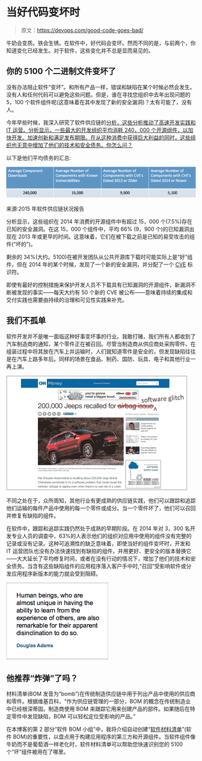 # 当好代码变坏时

> 原文：<https://devops.com/good-code-goes-bad/>

牛奶会变质。铁会生锈。在软件中，好代码会变坏。然而不同的是，与前两个，你知道变化已经发生。对于软件，这些变化并不总是显而易见的。

## **你的 5100 个二进制文件变坏了**

没有办法阻止软件“变坏”。和所有产品一样，错误和缺陷在某个时候必然会发生。没有人和任何代码可以避免这些问题。但是，谁在寻找您组织中去年出现问题的 5，100 个软件组件呢(这意味着在其中发现了新的安全漏洞)？太有可能了，没有人。

今年早些时候，我深入研究了软件供应链的[分析，这些分析推动了高速开发实践和 IT 运营。分析显示，一些最大的开发组织平均消耗 240，000 个开源组件，以加快开发、加速创新和满足发布期限。在从这种消费中获得巨大利益的同时，这些组织也无意中增加了他们的技术和安全债务。你怎么问？](http://www.sonatype.com/speedbumps)

以下是他们平均债务的汇总:

[![Screen Shot 2015-07-17 at 9.53.02 AM](img/46f4a951a6338a0f1c2173f2e853edbe.png)](https://devops.com/wp-content/uploads/2015/07/Screen-Shot-2015-07-17-at-9.53.02-AM.png)

来源:2015 年软件供应链状况报告

分析显示，这些组织在 2014 年消费的开源组件中有超过 15，000 个(7.5%)存在已知的安全漏洞。在这 15，000 个组件中，平均 66% (9，900 个)的已知漏洞出现在 2013 年或更早的时间。这意味着，它们在被下载之前是已知的易受攻击的组件(“坏的”)。

剩余的 34%(大约。5100)在被开发团队从公共开源库下载时可能实际上是“好”组件，但在 2014 年的某个时候，发现了一个新的安全漏洞，并分配了一个 [CVE](https://cve.mitre.org) 标识符。

即使有最好的控制措施来保护开发人员不下载具有已知漏洞的开源组件，新漏洞不断被发现的事实——每天大约有 50 个新的 CVE 被公布——意味着持续的集成和交付实践也需要由持续的治理和可见性实践来补充。

## **我们不孤单**

软件开发并不是唯一面临这种好事变坏事的行业。我敢打赌，我们所有人都收到了汽车制造商的通知，某个零件正在被召回。尽管当制造商从供应商处采购零件、在组装过程中将其放在汽车上并运输时，人们就知道零件是安全的，但发现缺陷往往是在汽车上路多年后。同样的场景在食品、制药、国防、玩具、电子和其他行业一再上演。

[![Screen Shot 2015-07-17 at 9.53.43 AM](img/15b95b5abf866730fb115121c6a3b07e.png)](https://devops.com/wp-content/uploads/2015/07/Screen-Shot-2015-07-17-at-9.53.43-AM.png)

不同之处在于，众所周知，其他行业有更成熟的供应链实践，他们可以跟踪和追踪他们运输的每件产品中使用的每一个零件或成分。当一个零件坏了，他们可以召回并修复有缺陷的组件。

在软件中，跟踪和追踪实践仍然处于成熟的早期阶段。在 2014 年对 3，300 名开发专业人员的调查中，63%的人表示他们的组织对应用中使用的组件没有完整的记录或没有记录。这种可追溯性的缺乏意味着，即使当好的组件变坏时，开发和 IT 运营团队也没有办法快速找到有缺陷的组件，并用更好、更安全的版本替换它——大大延长了平均修复时间，或者在没有行动的情况下，增加了他们的技术和安全债务。当含有这些缺陷组件的应用程序落入客户手中时,“召回”受影响软件或分发应用程序新版本的能力就会受到阻碍。

[![Screen Shot 2015-07-17 at 9.54.45 AM](img/c5bb8a7a48c7deb4d540898f7d4bc0ab.png)](https://devops.com/wp-content/uploads/2015/07/Screen-Shot-2015-07-17-at-9.54.45-AM.png)

## 他推荐“炸弹”了吗？

材料清单(BOM 发音为“bomb”)在传统制造供应链中用于列出产品中使用的供应商和零件。根据维基百科，“作为供应链管理的一部分，BOM 的概念在传统制造业中已经根深蒂固。制造商使用 BOM 来跟踪它用来创建产品的部件。如果随后在特定零件中发现缺陷，BOM 可以轻松定位受影响的产品。”

在本博客的第 2 部分“软件 BOM 小组”中，我将介绍自动创建“[软件材料清单](http://www.sonatype.com/assessments/application-health-check/guide)”(软件 BOM)的重要性，以盘点用于构建应用程序的第三方和开源组件。当软件组件像牛奶而不是葡萄酒一样老化时，软件材料清单可以帮助您快速识别您的 5100 个“坏”组件被用在了哪里。